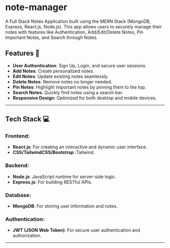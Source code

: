 # note-manager
A Full Stack Notes Application built using the MERN Stack (MongoDB, Express, React.js, Node.js). This app allows users to securely manage their notes with features like Authentication, Add/Edit/Delete Notes, Pin Important Notes, and Search through Notes.

## Features 🚀
- **User Authentication**: Sign Up, Login, and secure user sessions.
- **Add Notes**: Create personalized notes.
- **Edit Notes**: Update existing notes seamlessly.
- **Delete Notes**: Remove notes no longer needed.
- **Pin Notes**: Highlight important notes by pinning them to the top.
- **Search Notes**: Quickly find notes using a search bar.
- **Responsive Design**: Optimized for both desktop and mobile devices.

---

## Tech Stack 💻
### Frontend:
- **React.js**: For creating an interactive and dynamic user interface.
- **CSS/TailwindCSS/Bootstrap** :Tailwind.

### Backend:
- **Node.js**: JavaScript runtime for server-side logic.
- **Express.js**: For building RESTful APIs.

### Database:
- **MongoDB**: For storing user information and notes.

### Authentication:
- **JWT (JSON Web Token)**: For secure user authentication and authorization.

---



